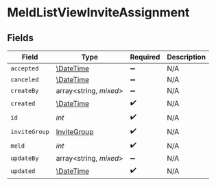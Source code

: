 # MeldListViewInviteAssignment


## Fields

| Field                                                         | Type                                                          | Required                                                      | Description                                                   |
| ------------------------------------------------------------- | ------------------------------------------------------------- | ------------------------------------------------------------- | ------------------------------------------------------------- |
| `accepted`                                                    | [\DateTime](https://www.php.net/manual/en/class.datetime.php) | :heavy_minus_sign:                                            | N/A                                                           |
| `canceled`                                                    | [\DateTime](https://www.php.net/manual/en/class.datetime.php) | :heavy_minus_sign:                                            | N/A                                                           |
| `createBy`                                                    | array<string, *mixed*>                                        | :heavy_minus_sign:                                            | N/A                                                           |
| `created`                                                     | [\DateTime](https://www.php.net/manual/en/class.datetime.php) | :heavy_check_mark:                                            | N/A                                                           |
| `id`                                                          | *int*                                                         | :heavy_check_mark:                                            | N/A                                                           |
| `inviteGroup`                                                 | [InviteGroup](../../models/shared/InviteGroup.md)             | :heavy_check_mark:                                            | N/A                                                           |
| `meld`                                                        | *int*                                                         | :heavy_check_mark:                                            | N/A                                                           |
| `updateBy`                                                    | array<string, *mixed*>                                        | :heavy_minus_sign:                                            | N/A                                                           |
| `updated`                                                     | [\DateTime](https://www.php.net/manual/en/class.datetime.php) | :heavy_check_mark:                                            | N/A                                                           |